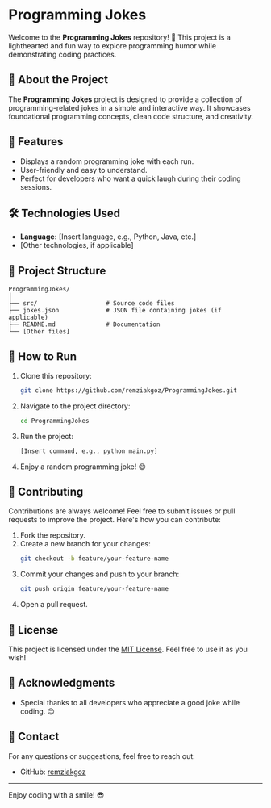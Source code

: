 # Programming Jokes

Welcome to the **Programming Jokes** repository! 🎉 This project is a lighthearted and fun way to explore programming humor while demonstrating coding practices.

## 📌 About the Project
The **Programming Jokes** project is designed to provide a collection of programming-related jokes in a simple and interactive way. It showcases foundational programming concepts, clean code structure, and creativity.

## 🚀 Features
- Displays a random programming joke with each run.
- User-friendly and easy to understand.
- Perfect for developers who want a quick laugh during their coding sessions.

## 🛠️ Technologies Used
- **Language:** [Insert language, e.g., Python, Java, etc.]
- [Other technologies, if applicable]

## 📂 Project Structure
```
ProgrammingJokes/
│
├── src/                   # Source code files
├── jokes.json             # JSON file containing jokes (if applicable)
├── README.md              # Documentation
└── [Other files]
```

## 🏃 How to Run
1. Clone this repository:
   ```bash
   git clone https://github.com/remziakgoz/ProgrammingJokes.git
   ```
2. Navigate to the project directory:
   ```bash
   cd ProgrammingJokes
   ```
3. Run the project:
   ```bash
   [Insert command, e.g., python main.py]
   ```
4. Enjoy a random programming joke! 😄

## 🌟 Contributing
Contributions are always welcome! Feel free to submit issues or pull requests to improve the project. Here's how you can contribute:
1. Fork the repository.
2. Create a new branch for your changes:
   ```bash
   git checkout -b feature/your-feature-name
   ```
3. Commit your changes and push to your branch:
   ```bash
   git push origin feature/your-feature-name
   ```
4. Open a pull request.

## 📄 License
This project is licensed under the [MIT License](LICENSE). Feel free to use it as you wish!

## 🤝 Acknowledgments
- Special thanks to all developers who appreciate a good joke while coding. 😊

## 📧 Contact
For any questions or suggestions, feel free to reach out:
- GitHub: [remziakgoz](https://github.com/remziakgoz)

---

Enjoy coding with a smile! 😎

